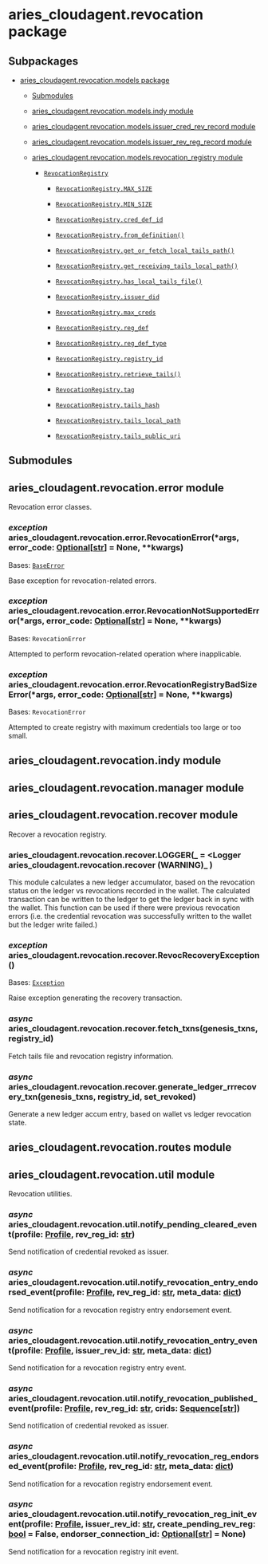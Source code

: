 # aries_cloudagent.revocation package

## Subpackages


* [aries_cloudagent.revocation.models package](aries_cloudagent.revocation.models.md)


    * [Submodules](aries_cloudagent.revocation.models.md#submodules)


    * [aries_cloudagent.revocation.models.indy module](aries_cloudagent.revocation.models.md#aries-cloudagent-revocation-models-indy-module)


    * [aries_cloudagent.revocation.models.issuer_cred_rev_record module](aries_cloudagent.revocation.models.md#aries-cloudagent-revocation-models-issuer-cred-rev-record-module)


    * [aries_cloudagent.revocation.models.issuer_rev_reg_record module](aries_cloudagent.revocation.models.md#aries-cloudagent-revocation-models-issuer-rev-reg-record-module)


    * [aries_cloudagent.revocation.models.revocation_registry module](aries_cloudagent.revocation.models.md#module-aries_cloudagent.revocation.models.revocation_registry)


        * [`RevocationRegistry`](aries_cloudagent.revocation.models.md#aries_cloudagent.revocation.models.revocation_registry.RevocationRegistry)


            * [`RevocationRegistry.MAX_SIZE`](aries_cloudagent.revocation.models.md#aries_cloudagent.revocation.models.revocation_registry.RevocationRegistry.MAX_SIZE)


            * [`RevocationRegistry.MIN_SIZE`](aries_cloudagent.revocation.models.md#aries_cloudagent.revocation.models.revocation_registry.RevocationRegistry.MIN_SIZE)


            * [`RevocationRegistry.cred_def_id`](aries_cloudagent.revocation.models.md#aries_cloudagent.revocation.models.revocation_registry.RevocationRegistry.cred_def_id)


            * [`RevocationRegistry.from_definition()`](aries_cloudagent.revocation.models.md#aries_cloudagent.revocation.models.revocation_registry.RevocationRegistry.from_definition)


            * [`RevocationRegistry.get_or_fetch_local_tails_path()`](aries_cloudagent.revocation.models.md#aries_cloudagent.revocation.models.revocation_registry.RevocationRegistry.get_or_fetch_local_tails_path)


            * [`RevocationRegistry.get_receiving_tails_local_path()`](aries_cloudagent.revocation.models.md#aries_cloudagent.revocation.models.revocation_registry.RevocationRegistry.get_receiving_tails_local_path)


            * [`RevocationRegistry.has_local_tails_file()`](aries_cloudagent.revocation.models.md#aries_cloudagent.revocation.models.revocation_registry.RevocationRegistry.has_local_tails_file)


            * [`RevocationRegistry.issuer_did`](aries_cloudagent.revocation.models.md#aries_cloudagent.revocation.models.revocation_registry.RevocationRegistry.issuer_did)


            * [`RevocationRegistry.max_creds`](aries_cloudagent.revocation.models.md#aries_cloudagent.revocation.models.revocation_registry.RevocationRegistry.max_creds)


            * [`RevocationRegistry.reg_def`](aries_cloudagent.revocation.models.md#aries_cloudagent.revocation.models.revocation_registry.RevocationRegistry.reg_def)


            * [`RevocationRegistry.reg_def_type`](aries_cloudagent.revocation.models.md#aries_cloudagent.revocation.models.revocation_registry.RevocationRegistry.reg_def_type)


            * [`RevocationRegistry.registry_id`](aries_cloudagent.revocation.models.md#aries_cloudagent.revocation.models.revocation_registry.RevocationRegistry.registry_id)


            * [`RevocationRegistry.retrieve_tails()`](aries_cloudagent.revocation.models.md#aries_cloudagent.revocation.models.revocation_registry.RevocationRegistry.retrieve_tails)


            * [`RevocationRegistry.tag`](aries_cloudagent.revocation.models.md#aries_cloudagent.revocation.models.revocation_registry.RevocationRegistry.tag)


            * [`RevocationRegistry.tails_hash`](aries_cloudagent.revocation.models.md#aries_cloudagent.revocation.models.revocation_registry.RevocationRegistry.tails_hash)


            * [`RevocationRegistry.tails_local_path`](aries_cloudagent.revocation.models.md#aries_cloudagent.revocation.models.revocation_registry.RevocationRegistry.tails_local_path)


            * [`RevocationRegistry.tails_public_uri`](aries_cloudagent.revocation.models.md#aries_cloudagent.revocation.models.revocation_registry.RevocationRegistry.tails_public_uri)


## Submodules

## aries_cloudagent.revocation.error module

Revocation error classes.


### _exception_ aries_cloudagent.revocation.error.RevocationError(\*args, error_code: [Optional](https://docs.python.org/3/library/typing.html#typing.Optional)[[str](https://docs.python.org/3/library/stdtypes.html#str)] = None, \*\*kwargs)
Bases: [`BaseError`](aries_cloudagent.core.md#aries_cloudagent.core.error.BaseError)

Base exception for revocation-related errors.


### _exception_ aries_cloudagent.revocation.error.RevocationNotSupportedError(\*args, error_code: [Optional](https://docs.python.org/3/library/typing.html#typing.Optional)[[str](https://docs.python.org/3/library/stdtypes.html#str)] = None, \*\*kwargs)
Bases: `RevocationError`

Attempted to perform revocation-related operation where inapplicable.


### _exception_ aries_cloudagent.revocation.error.RevocationRegistryBadSizeError(\*args, error_code: [Optional](https://docs.python.org/3/library/typing.html#typing.Optional)[[str](https://docs.python.org/3/library/stdtypes.html#str)] = None, \*\*kwargs)
Bases: `RevocationError`

Attempted to create registry with maximum credentials too large or too small.

## aries_cloudagent.revocation.indy module

## aries_cloudagent.revocation.manager module

## aries_cloudagent.revocation.recover module

Recover a revocation registry.


### aries_cloudagent.revocation.recover.LOGGER(_ = <Logger aries_cloudagent.revocation.recover (WARNING)_ )
This module calculates a new ledger accumulator, based on the revocation status
on the ledger vs revocations recorded in the wallet.
The calculated transaction can be written to the ledger to get the ledger back
in sync with the wallet.
This function can be used if there were previous revocation errors (i.e. the
credential revocation was successfully written to the wallet but the ledger write
failed.)


### _exception_ aries_cloudagent.revocation.recover.RevocRecoveryException()
Bases: [`Exception`](https://docs.python.org/3/library/exceptions.html#Exception)

Raise exception generating the recovery transaction.


### _async_ aries_cloudagent.revocation.recover.fetch_txns(genesis_txns, registry_id)
Fetch tails file and revocation registry information.


### _async_ aries_cloudagent.revocation.recover.generate_ledger_rrrecovery_txn(genesis_txns, registry_id, set_revoked)
Generate a new ledger accum entry, based on wallet vs ledger revocation state.

## aries_cloudagent.revocation.routes module

## aries_cloudagent.revocation.util module

Revocation utilities.


### _async_ aries_cloudagent.revocation.util.notify_pending_cleared_event(profile: [Profile](aries_cloudagent.core.md#aries_cloudagent.core.profile.Profile), rev_reg_id: [str](https://docs.python.org/3/library/stdtypes.html#str))
Send notification of credential revoked as issuer.


### _async_ aries_cloudagent.revocation.util.notify_revocation_entry_endorsed_event(profile: [Profile](aries_cloudagent.core.md#aries_cloudagent.core.profile.Profile), rev_reg_id: [str](https://docs.python.org/3/library/stdtypes.html#str), meta_data: [dict](https://docs.python.org/3/library/stdtypes.html#dict))
Send notification for a revocation registry entry endorsement event.


### _async_ aries_cloudagent.revocation.util.notify_revocation_entry_event(profile: [Profile](aries_cloudagent.core.md#aries_cloudagent.core.profile.Profile), issuer_rev_id: [str](https://docs.python.org/3/library/stdtypes.html#str), meta_data: [dict](https://docs.python.org/3/library/stdtypes.html#dict))
Send notification for a revocation registry entry event.


### _async_ aries_cloudagent.revocation.util.notify_revocation_published_event(profile: [Profile](aries_cloudagent.core.md#aries_cloudagent.core.profile.Profile), rev_reg_id: [str](https://docs.python.org/3/library/stdtypes.html#str), crids: [Sequence](https://docs.python.org/3/library/typing.html#typing.Sequence)[[str](https://docs.python.org/3/library/stdtypes.html#str)])
Send notification of credential revoked as issuer.


### _async_ aries_cloudagent.revocation.util.notify_revocation_reg_endorsed_event(profile: [Profile](aries_cloudagent.core.md#aries_cloudagent.core.profile.Profile), rev_reg_id: [str](https://docs.python.org/3/library/stdtypes.html#str), meta_data: [dict](https://docs.python.org/3/library/stdtypes.html#dict))
Send notification for a revocation registry endorsement event.


### _async_ aries_cloudagent.revocation.util.notify_revocation_reg_init_event(profile: [Profile](aries_cloudagent.core.md#aries_cloudagent.core.profile.Profile), issuer_rev_id: [str](https://docs.python.org/3/library/stdtypes.html#str), create_pending_rev_reg: [bool](https://docs.python.org/3/library/functions.html#bool) = False, endorser_connection_id: [Optional](https://docs.python.org/3/library/typing.html#typing.Optional)[[str](https://docs.python.org/3/library/stdtypes.html#str)] = None)
Send notification for a revocation registry init event.
